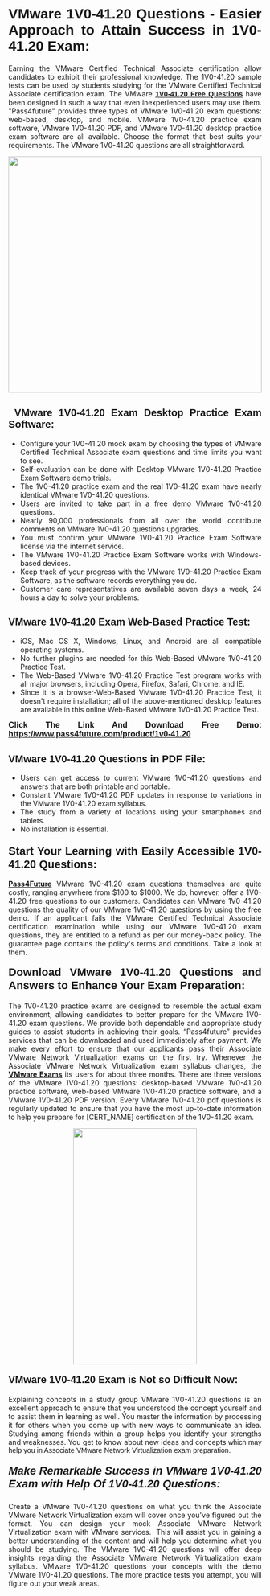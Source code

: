 <h1 style="text-align: justify;"><span style="font-family:Tahoma,Geneva,sans-serif;"><strong>VMware 1V0-41.20 Questions - Easier Approach to Attain Success in 1V0-41.20 Exam:</strong></span></h1>

<p style="text-align: justify;">Earning the VMware Certified Technical Associate certification allow candidates to exhibit their professional knowledge. The 1V0-41.20 sample tests can be used by students studying for the VMware Certified Technical Associate certification exam. The VMware <a href="https://www.pass4future.com/questions/vmware/1v0-41.20" target="_blank"><span style="font-family:Tahoma,Geneva,sans-serif;"><strong>1V0-41.20 Free Questions</strong></span></a> have been designed in such a way that even inexperienced users may use them. "Pass4future" provides three types of VMware 1V0-41.20 exam questions: web-based, desktop, and mobile. VMware 1V0-41.20 practice exam software, VMware 1V0-41.20 PDF, and VMware 1V0-41.20 desktop practice exam software are all available. Choose the format that best suits your requirements. The VMware 1V0-41.20 questions are all straightforward.</p>

<p style="text-align: justify;"><a href="https://www.pass4future.com/product/1v0-41.20" target="_blank"><img alt="" src="https://lh3.googleusercontent.com/pw/AM-JKLU5_aushiRQbaoUdVonD_1om6esFnUm_j21jdeI1V3aesz_ETcO2Y8QVj0ZamD1vJ__MzXKNoh3XzzrDTXgudBuMwEatvdphNwcixeZDIncATvFdVanIchOfqVuIJHbWkG03KYMH2pwXnb7WaAnvI3g=w1366-h490-no?authuser=0" style="width: 100%; height: 470px;" /></a></p>

<h2 style="text-align: justify;"><strong><span style="font-family:Tahoma,Geneva,sans-serif;"><span style="font-size:20px;"> VMware 1V0-41.20 Exam Desktop Practice Exam Software:</span></span></strong></h2>

<ul>
	<li style="text-align: justify;">Configure your 1V0-41.20 mock exam by choosing the types of VMware Certified Technical Associate exam questions and time limits you want to see.</li>
	<li style="text-align: justify;">Self-evaluation can be done with Desktop VMware 1V0-41.20 Practice Exam Software demo trials.</li>
	<li style="text-align: justify;">The 1V0-41.20 practice exam and the real 1V0-41.20 exam have nearly identical VMware 1V0-41.20 questions.</li>
	<li style="text-align: justify;">Users are invited to take part in a free demo VMware 1V0-41.20 questions.</li>
	<li style="text-align: justify;">Nearly 90,000 professionals from all over the world contribute comments on VMware 1V0-41.20 questions upgrades.</li>
	<li style="text-align: justify;">You must confirm your VMware 1V0-41.20 Practice Exam Software license via the internet service.</li>
	<li style="text-align: justify;">The VMware 1V0-41.20 Practice Exam Software works with Windows-based devices.</li>
	<li style="text-align: justify;">Keep track of your progress with the VMware 1V0-41.20 Practice Exam Software, as the software records everything you do.</li>
	<li style="text-align: justify;">Customer care representatives are available seven days a week, 24 hours a day to solve your problems.</li>
</ul>

<h2 style="text-align: justify;"><span style="font-family:Tahoma,Geneva,sans-serif;"><strong><span style="font-size:20px;">VMware 1V0-41.20 Exam Web-Based Practice Test:</span></strong></span></h2>

<ul>
	<li style="text-align: justify;">iOS, Mac OS X, Windows, Linux, and Android are all compatible operating systems.</li>
	<li style="text-align: justify;">No further plugins are needed for this Web-Based VMware 1V0-41.20 Practice Test.</li>
	<li style="text-align: justify;">The Web-Based VMware 1V0-41.20 Practice Test program works with all major browsers, including Opera, Firefox, Safari, Chrome, and IE.</li>
	<li style="text-align: justify;">Since it is a browser-Web-Based VMware 1V0-41.20 Practice Test, it doesn't require installation; all of the above-mentioned desktop features are available in this online Web-Based VMware 1V0-41.20 Practice Test.</li>
</ul>

<p style="text-align: justify;"><span style="font-family:Tahoma,Geneva,sans-serif;"><span style="font-size:16px;"><strong>Click The Link And Download Free Demo:</strong></span></span> <a href="https://www.pass4future.com/product/1v0-41.20" target="_blank"><span style="font-family:Tahoma,Geneva,sans-serif;"><span style="font-size:16px;"><strong>https://www.pass4future.com/product/1v0-41.20</strong></span></span></a></p>

<h2 style="text-align: justify;"><strong><span style="font-family:Tahoma,Geneva,sans-serif;"><span style="font-size:20px;">VMware 1V0-41.20 Questions in PDF File:</span></span></strong></h2>

<ul>
	<li style="text-align: justify;">Users can get access to current VMware 1V0-41.20 questions and answers that are both printable and portable.</li>
	<li style="text-align: justify;">Constant VMware 1V0-41.20 PDF updates in response to variations in the VMware 1V0-41.20 exam syllabus.</li>
	<li style="text-align: justify;">The study from a variety of locations using your smartphones and tablets.</li>
	<li style="text-align: justify;">No installation is essential.</li>
</ul>

<h3 style="text-align: justify;"><span style="font-family:Tahoma,Geneva,sans-serif;"><strong><span style="font-size:22px;">Start Your Learning with Easily Accessible 1V0-41.20 Questions:</span></strong></span></h3>

<p style="text-align: justify;"><strong><a href="https://www.pass4future.com/" target="_blank">Pass4Future</a></strong> VMware 1V0-41.20 exam questions themselves are quite costly, ranging anywhere from $100 to $1000. We do, however, offer a 1V0-41.20 free questions to our customers. Candidates can VMware 1V0-41.20 questions the quality of our VMware 1V0-41.20 questions by using the free demo. If an applicant fails the VMware Certified Technical Associate certification examination while using our VMware 1V0-41.20 exam questions, they are entitled to a refund as per our money-back policy. The guarantee page contains the policy's terms and conditions. Take a look at them.</p>

<h4 style="text-align: justify;"><strong><span style="font-family:Tahoma,Geneva,sans-serif;"><span style="font-size:22px;">Download VMware 1V0-41.20 Questions and Answers to Enhance Your Exam Preparation:</span></span></strong></h4>

<p style="text-align: justify;">The 1V0-41.20 practice exams are designed to resemble the actual exam environment, allowing candidates to better prepare for the VMware 1V0-41.20 exam questions. We provide both dependable and appropriate study guides to assist students in achieving their goals. “Pass4future” provides services that can be downloaded and used immediately after payment. We make every effort to ensure that our applicants pass their Associate VMware Network Virtualization exams on the first try. Whenever the Associate VMware Network Virtualization exam syllabus changes, the <strong><a href="https://www.pass4future.com/vmware" target="_blank">VMware Exams</a></strong> its users for about three months. There are three versions of the VMware 1V0-41.20 questions: desktop-based VMware 1V0-41.20 practice software, web-based VMware 1V0-41.20 practice software, and a VMware 1V0-41.20 PDF version. Every VMware 1V0-41.20 pdf questions is regularly updated to ensure that you have the most up-to-date information to help you prepare for [CERT_NAME] certification of the 1V0-41.20 exam.</p>

<p style="text-align: center;"><a href="https://www.pass4future.com/product/1v0-41.20" target="_blank"><img alt="" src="https://lh3.googleusercontent.com/pw/AM-JKLV3yUm3jiqqIo1xIsj1VJ_UeysYexQY-pRYO0rIFl3vg11QZioN-gzffpw2AfKqFynWuvoXOreWrWS0swpr4xmOSWfwII2jvatteuqrfxiWGFBSHPiZUCoi33jqeymK5dmu-0enyX6tayRCAMHw05jv=s617-no?authuser=0" style="width: 70%; height: 470px;" /></a></p>

<h4 style="text-align: justify;"><strong><span style="font-family:Tahoma,Geneva,sans-serif;"><span style="font-size:20px;">VMware 1V0-41.20 Exam is Not so Difficult Now:</span></span></strong></h4>

<p style="text-align: justify;">Explaining concepts in a study group VMware 1V0-41.20 questions is an excellent approach to ensure that you understood the concept yourself and to assist them in learning as well. You master the information by processing it for others when you come up with new ways to communicate an idea. Studying among friends within a group helps you identify your strengths and weaknesses. You get to know about new ideas and concepts <span style="font-family:Tahoma,Geneva,sans-serif;">which may help you in Associate VMware Network Virtualization exam preparation.</span></p>

<h5 style="text-align: justify;"><span style="font-family:Tahoma,Geneva,sans-serif;"><span style="font-size:22px;"><strong>Make Remarkable Success in VMware 1V0-41.20 Exam with Help Of 1V0-41.20 Questions:</strong></span></span></h5>

<p style="text-align: justify;">Create a VMware 1V0-41.20 questions on what you think the Associate VMware Network Virtualization exam will cover once you've figured out the format. You can design your mock Associate VMware Network Virtualization exam with VMware services.  This will assist you in gaining a better understanding of the content and will help you determine what you should be studying. The VMware 1V0-41.20 questions will offer deep insights regarding the Associate VMware Network Virtualization exam syllabus. VMware 1V0-41.20 questions your concepts with the demo VMware 1V0-41.20 questions. The more practice tests you attempt, you will figure out your weak areas.</p>
